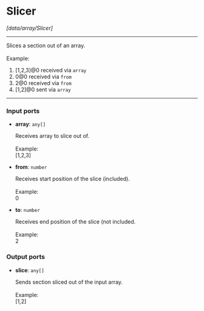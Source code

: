 # Slicer

_[data/array/Slicer]_

---

Slices a section out of an array.<br>
<br>
Example: <br>
1. [1,2,3]@0 received via `array`<br>
2. 0@0 received via `from`<br>
3. 2@0 received via `from`<br>
4. [1,2]@0 sent via `array`<br>

---

### Input ports

* __array__: ` any[] `

    Receives array to slice out of.<br>
    <br>
    Example:<br>
    [1,2,3]<br>


* __from__: ` number `

    Receives start position of the slice (included).<br>
    <br>
    Example:<br>
    0<br>


* __to__: ` number `

    Receives end position of the slice (not included.<br>
    <br>
    Example:<br>
    2<br>

### Output ports

* __slice__: ` any[] `

    Sends section sliced out of the input array.<br>
    <br>
    Example:<br>
    [1,2]<br>

